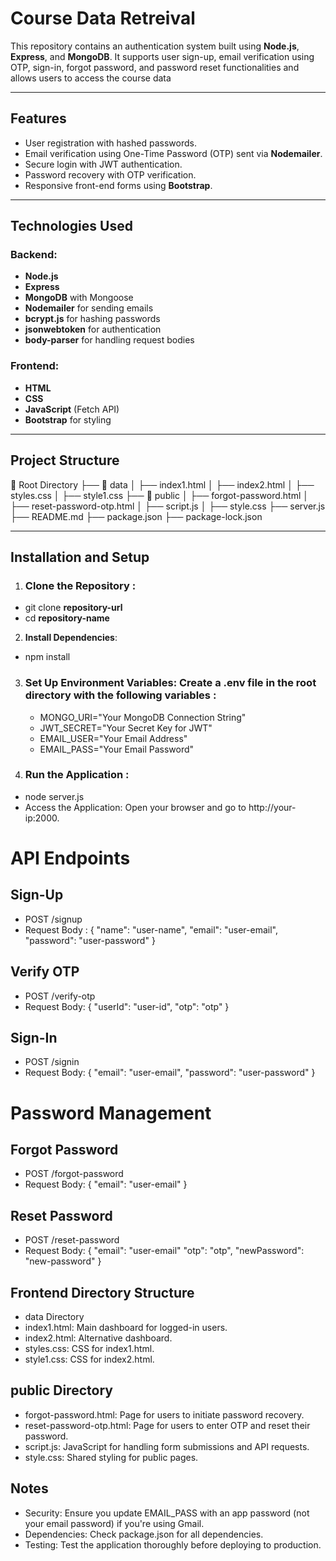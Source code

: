 # Course Data Retreival 

This repository contains an authentication system built using **Node.js**, **Express**, and **MongoDB**. It supports user sign-up, email verification using OTP, sign-in, forgot password, and password reset functionalities and allows users to access the course data 

---

## Features

* User registration with hashed passwords.
* Email verification using One-Time Password (OTP) sent via **Nodemailer**.
* Secure login with JWT authentication.
* Password recovery with OTP verification.
* Responsive front-end forms using **Bootstrap**.

---

## Technologies Used

### Backend:

* **Node.js**
* **Express**
* **MongoDB** with Mongoose
* **Nodemailer** for sending emails
* **bcrypt.js** for hashing passwords
* **jsonwebtoken** for authentication
* **body-parser** for handling request bodies

### Frontend:

* **HTML**
* **CSS**
* **JavaScript** (Fetch API)
* **Bootstrap** for styling

---

## Project Structure

📁 Root Directory
├── 📁 data
│   ├── index1.html
│   ├── index2.html
│   ├── styles.css
│   ├── style1.css
├── 📁 public
│   ├── forgot-password.html
│   ├── reset-password-otp.html
│   ├── script.js
│   ├── style.css
├── server.js
├── README.md
├── package.json
├── package-lock.json

---

## Installation and Setup

1. ### Clone the Repository :
 - git clone **repository-url**
 - cd **repository-name**

2. **Install Dependencies**:
- npm install

3. ### Set Up Environment Variables: Create a .env file in the root directory with the following variables :
     - MONGO_URI="Your MongoDB Connection String"
     - JWT_SECRET="Your Secret Key for JWT"
     - EMAIL_USER="Your Email Address"
     - EMAIL_PASS="Your Email Password"

4. ### Run the Application :
* node server.js
* Access the Application: Open your browser and go to http://your-ip:2000.
# API Endpoints

 ## Sign-Up
* POST /signup
* Request Body :
{
  "name": "user-name", 
  "email": "user-email", 
  "password": "user-password"
}

## Verify OTP

* POST /verify-otp
* Request Body:
{
  "userId": "user-id", 
  "otp": "otp"
}

## Sign-In

* POST /signin
* Request Body:
{
  "email": "user-email", 
  "password": "user-password"
}

# Password Management

## Forgot Password

* POST /forgot-password
* Request Body:
{
  "email": "user-email"
}

## Reset Password

* POST /reset-password
* Request Body:
{
  "email": "user-email"
  "otp": "otp", 
  "newPassword": "new-password"
}

## Frontend Directory Structure

* data Directory
* index1.html: Main dashboard for logged-in users.
* index2.html: Alternative dashboard.
* styles.css: CSS for index1.html.
* style1.css: CSS for index2.html.

## public Directory

* forgot-password.html: Page for users to initiate password recovery.
* reset-password-otp.html: Page for users to enter OTP and reset their password.
* script.js: JavaScript for handling form submissions and API requests.
* style.css: Shared styling for public pages.

## Notes

* Security: Ensure you update EMAIL_PASS with an app password (not your email password) if you're using Gmail.
* Dependencies: Check package.json for all dependencies.
* Testing: Test the application thoroughly before deploying to production.
